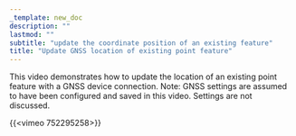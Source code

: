 ```yaml
---
_template: new_doc
description: ""
lastmod: ""
subtitle: "update the coordinate position of an existing feature"
title: "Update GNSS location of existing point feature"
---
```

This video demonstrates how to update the location of an existing point feature with a GNSS device connection.  Note: GNSS settings are assumed to have been configured and saved in this video.  Settings are not discussed.

{{<vimeo 752295258>}}
